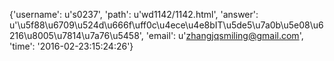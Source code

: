 {'username': u's0237', 'path': u'wd1142/1142.html', 'answer': u'\u5f88\u6709\u524d\u666f\uff0c\u4ece\u4e8bIT\u5de5\u7a0b\u5e08\u6216\u8005\u7814\u7a76\u5458', 'email': u'zhangjqsmiling@gmail.com', 'time': '2016-02-23:15:24:26'}